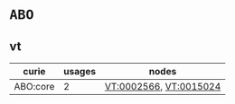 # `ABO`

## vt

| curie    |   usages | nodes                                                                                            |
|----------|----------|--------------------------------------------------------------------------------------------------|
| ABO:core |        2 | [VT:0002566](https://bioregistry.io/VT:0002566), [VT:0015024](https://bioregistry.io/VT:0015024) |

